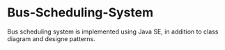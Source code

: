 # Bus-Scheduling-System

Bus scheduling system is implemented using Java SE, in addition to class diagram and designe patterns. 
